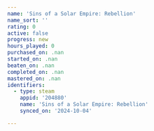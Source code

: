 ```yaml
---
name: 'Sins of a Solar Empire: Rebellion'
name_sort: ''
rating: 0
active: false
progress: new
hours_played: 0
purchased_on: .nan
started_on: .nan
beaten_on: .nan
completed_on: .nan
mastered_on: .nan
identifiers:
  - type: steam
    appid: '204880'
    name: 'Sins of a Solar Empire: Rebellion'
    synced_on: '2024-10-04'

---
```

